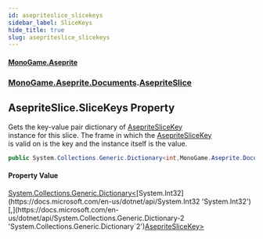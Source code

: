 ```yaml
---
id: asepriteslice_slicekeys
sidebar_label: SliceKeys
hide_title: true
slug: asepriteslice_slicekeys
---
```

#### [MonoGame.Aseprite](index 'index')
### [MonoGame.Aseprite.Documents](monogame_aseprite_documents 'MonoGame.Aseprite.Documents').[AsepriteSlice](asepriteslice 'MonoGame.Aseprite.Documents.AsepriteSlice')
## AsepriteSlice.SliceKeys Property
Gets the key-value pair dictionary of [AsepriteSliceKey](asepriteslicekey 'MonoGame.Aseprite.Documents.AsepriteSliceKey')  
instance for this slice. The frame in which the [AsepriteSliceKey](asepriteslicekey 'MonoGame.Aseprite.Documents.AsepriteSliceKey')  
is valid on is the key and the instance itself is the value.  
```csharp
public System.Collections.Generic.Dictionary<int,MonoGame.Aseprite.Documents.AsepriteSliceKey> SliceKeys { get; set; }
```
#### Property Value
[System.Collections.Generic.Dictionary&lt;](https://docs.microsoft.com/en-us/dotnet/api/System.Collections.Generic.Dictionary-2 'System.Collections.Generic.Dictionary`2')[System.Int32](https://docs.microsoft.com/en-us/dotnet/api/System.Int32 'System.Int32')[,](https://docs.microsoft.com/en-us/dotnet/api/System.Collections.Generic.Dictionary-2 'System.Collections.Generic.Dictionary`2')[AsepriteSliceKey](asepriteslicekey 'MonoGame.Aseprite.Documents.AsepriteSliceKey')[&gt;](https://docs.microsoft.com/en-us/dotnet/api/System.Collections.Generic.Dictionary-2 'System.Collections.Generic.Dictionary`2')  
